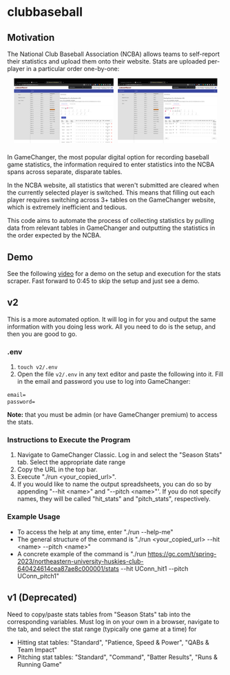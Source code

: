 # clubbaseball

## Motivation
The National Club Baseball Association (NCBA) allows teams to self-report their statistics and upload them onto their website. Stats are uploaded per-player in a particular order one-by-one:

<style>
    .image-container {
        display: flex;
        flex-wrap: wrap;
        margin-right: -10px;
        justify-content: center;
    }
    .image-container img {
        width: 45%;
        margin-right: 10px;
        margin-bottom: 10px;
    }
</style>

<div class="image-container">
    <img src="media/entering%20stats/NCBA/NCBA%20hitting.png" alt="Image 1" />
    <img src="media/entering%20stats/NCBA/NCBA%20pitching.png" alt="Image 2" />
</div>

In GameChanger, the most popular digital option for recording baseball game statistics, the information required to enter statistics into the NCBA spans across separate, disparate tables. 

In the NCBA website, all statistics that weren't submitted are cleared when the currently selected player is switched. This means that filling out each player requires switching across 3+ tables on the GameChanger website, which is extremely inefficient and tedious.

This code aims to automate the process of collecting statistics by pulling data from relevant tables in GameChanger and outputting the statistics in the order expected by the NCBA.

## Demo
See the following [video](https://youtu.be/wzqZL1Tiu7w) for a demo on the setup and execution for the stats scraper. Fast forward to 0:45 to skip the setup and just see a demo.

## v2
This is a more automated option. It will log in for you and output the same information with you doing less work. All you need to do is the setup, and then you are good to go.

### .env
1. `touch v2/.env`
2. Open the file `v2/.env` in any text editor and paste the following into it. Fill in the email and password you use to log into GameChanger:

```
email=
password=
```


**Note:** that you must be admin (or have GameChanger premium) to access the stats.

### Instructions to Execute the Program
1. Navigate to GameChanger Classic. Log in and select the "Season Stats" tab. Select the appropriate date range
2. Copy the URL in the top bar.
3. Execute "./run \<your_copied_url\>".
4. If you would like to name the output spreadsheets, you can do so by appending "--hit \<name\>" and "--pitch \<name\>"'. If you do not specify names, they will be called "hit_stats" and "pitch_stats", respectively.

### Example Usage
- To access the help at any time, enter "./run --help-me"
- The general structure of the command is "./run \<your_copied_url\> --hit \<name\> --pitch \<name\>"
- A concrete example of the command is "./run https://gc.com/t/spring-2023/northeastern-university-huskies-club-640424614cea87ae8c000001/stats --hit UConn_hit1 --pitch UConn_pitch1"


## v1 (Deprecated)
Need to copy/paste stats tables from "Season Stats" tab into the corresponding variables. Must log in on your own in a browser, navigate to the tab, and select the stat range (typically one game at a time) for 
- Hitting stat tables: "Standard", "Patience, Speed & Power", "QABs & Team Impact"
- Pitching stat tables: "Standard", "Command", "Batter Results", "Runs & Running Game"